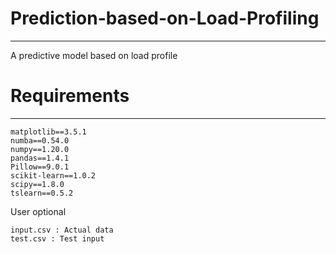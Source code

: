# Prediction-based-on-Load-Profiling
---------------
A predictive model based on load profile 

# Requirements
---------------
```
matplotlib==3.5.1
numba==0.54.0
numpy==1.20.0
pandas==1.4.1
Pillow==9.0.1
scikit-learn==1.0.2
scipy==1.8.0
tslearn==0.5.2
```
User optional
```
input.csv : Actual data
test.csv : Test input
```
